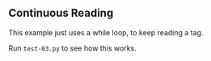 ## Continuous Reading

This example just uses a while loop, to keep reading a tag.

Run `test-03.py` to see how this works.
